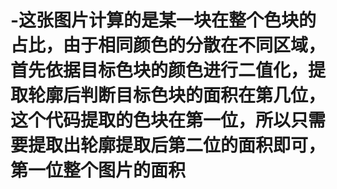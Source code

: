 # -这张图片计算的是某一块在整个色块的占比，由于相同颜色的分散在不同区域，首先依据目标色块的颜色进行二值化，提取轮廓后判断目标色块的面积在第几位，这个代码提取的色块在第一位，所以只需要提取出轮廓提取后第二位的面积即可，第一位整个图片的面积
